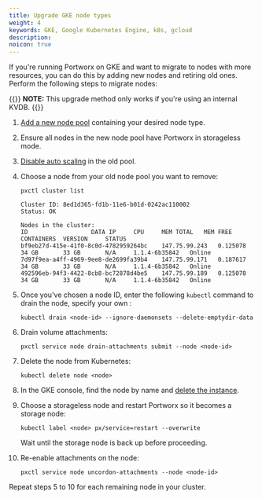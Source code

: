 ```yaml
---
title: Upgrade GKE node types
weight: 4
keywords: GKE, Google Kubernetes Engine, k8s, gcloud
description: 
noicon: true
---
```


If you're running Portworx on GKE and want to migrate to nodes with more resources, you can do this by adding new nodes and retiring old ones. Perform the following steps to migrate nodes:

{{<info>}}
**NOTE:** This upgrade method only works if you're using an internal KVDB.
{{</info>}}

1. [Add a new node pool](https://cloud.google.com/kubernetes-engine/docs/how-to/node-pools#add) containing your desired node type.

2. Ensure all nodes in the new node pool have Portworx in storageless mode.

3. [Disable auto scaling](https://cloud.google.com/kubernetes-engine/docs/how-to/cluster-autoscaler#disable_autoscaling) in the old pool.

4. Choose a node from your old node pool you want to remove:

    ```text
    pxctl cluster list
    ```
    ```output
    Cluster ID: 8ed1d365-fd1b-11e6-b01d-0242ac110002
    Status: OK

    Nodes in the cluster:
    ID					DATA IP		CPU		MEM TOTAL	MEM FREE	CONTAINERS	VERSION		STATUS
    bf9eb27d-415e-41f0-8c0d-4782959264bc	147.75.99.243	0.125078	34 GB		33 GB		N/A		1.1.4-6b35842	Online
    7d97f9ea-a4ff-4969-9ee8-de2699fa39b4	147.75.99.171	0.187617	34 GB		33 GB		N/A		1.1.4-6b35842	Online
    492596eb-94f3-4422-8cb8-bc72878d4be5	147.75.99.189	0.125078	34 GB		33 GB		N/A		1.1.4-6b35842	Online
    ```

5. Once you've chosen a node ID, enter the following `kubectl` command to drain the node, specify your own <node-id>: 
    
    ```text
    kubectl drain <node-id> --ignore-daemonsets --delete-emptydir-data
    ```

6. Drain volume attachments:

    ```text
    pxctl service node drain-attachments submit --node <node-id>
    ```

7. Delete the node from Kubernetes:
    
    ```text
    kubectl delete node <node>
    ```

8. In the GKE console, find the node by name and [delete the instance](https://cloud.google.com/compute/docs/instances/deleting-instance#delete_an_instance). 

9. Choose a storageless node and restart Portworx so it becomes a storage node:

    ```text
    kubectl label <node> px/service=restart --overwrite
    ```

    Wait until the storage node is back up before proceeding.

10. Re-enable attachments on the node:
    
    ```text
    pxctl service node uncordon-attachments --node <node-id>
    ```

Repeat steps 5 to 10 for each remaining node in your cluster. 